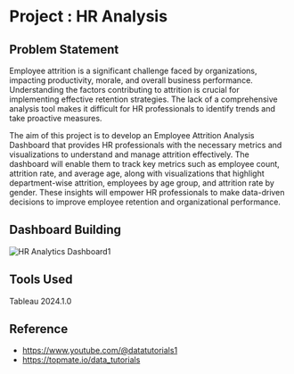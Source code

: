 # Project : HR Analysis 
## Problem Statement 
Employee attrition is a significant challenge faced by organizations, impacting productivity, morale, and overall business performance. Understanding the factors contributing to attrition is crucial for implementing effective retention strategies. The lack of a comprehensive analysis tool makes it difficult for HR professionals to identify trends and take proactive measures.

The aim of this project is to develop an Employee Attrition Analysis Dashboard that provides HR professionals with the necessary metrics and visualizations to understand and manage attrition effectively. The dashboard will enable them to track key metrics such as employee count, attrition rate, and average age, along with visualizations that highlight department-wise attrition, employees by age group, and attrition rate by gender. These insights will empower HR professionals to make data-driven decisions to improve employee retention and organizational performance.
## Dashboard Building 
![HR Analytics Dashboard1](https://github.com/ektad08/HR-Analysis-Dashboard/assets/161217589/47ae1e96-5976-40bc-af95-6fc3da4ca10f)
## Tools Used
Tableau 2024.1.0
## Reference
- https://www.youtube.com/@datatutorials1
- https://topmate.io/data_tutorials
